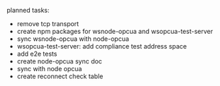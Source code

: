 planned tasks:
- remove tcp transport
- create npm packages for wsnode-opcua and wsopcua-test-server
- sync wsnode-opcua with node-opcua
- wsopcua-test-server: add compliance test address space
- add e2e tests
- create node-opcua sync doc
- sync with node opcua
- create reconnect check table